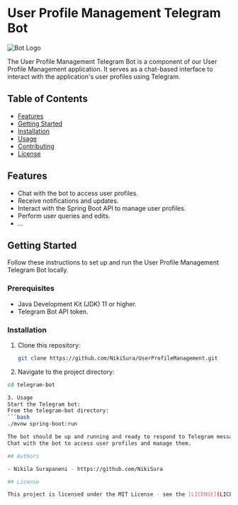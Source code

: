 # User Profile Management Telegram Bot

![Bot Logo](./images/bot-logo.png)

The User Profile Management Telegram Bot is a component of our User Profile Management application. It serves as a chat-based interface to interact with the application's user profiles using Telegram.

## Table of Contents

- [Features](#features)
- [Getting Started](#getting-started)
- [Installation](#installation)
- [Usage](#usage)
- [Contributing](#contributing)
- [License](#license)

## Features

- Chat with the bot to access user profiles.
- Receive notifications and updates.
- Interact with the Spring Boot API to manage user profiles.
- Perform user queries and edits.
- ...

## Getting Started

Follow these instructions to set up and run the User Profile Management Telegram Bot locally.

### Prerequisites

- Java Development Kit (JDK) 11 or higher.
- Telegram Bot API token.

### Installation

1. Clone this repository:

   ```bash
   git clone https://github.com/NikiSura/UserProfileManagement.git

2. Navigate to the project directory:
```bash
cd telegram-bot

3. Usage
Start the Telegram bot:
From the telegram-bot directory:
```bash
./mvnw spring-boot:run

The bot should be up and running and ready to respond to Telegram messages.
Chat with the bot to access user profiles and manage them.

## Authors

- Nikila Surapaneni - https://github.com/NikiSura

## License

This project is licensed under the MIT License - see the [LICENSE](LICENSE) file for details.

